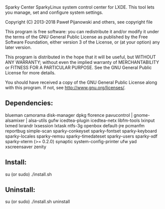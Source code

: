 Sparky Center
SparkyLinux system control center for LXDE. This tool lets you manage, set and configure system settings.

Copyright (C) 2013-2018 Paweł Pijanowski and others, see copyright file

This program is free software: you can redistribute it and/or modify
it under the terms of the GNU General Public License as published by
the Free Software Foundation, either version 3 of the License, or
(at your option) any later version.

This program is distributed in the hope that it will be useful,
but WITHOUT ANY WARRANTY; without even the implied warranty of
MERCHANTABILITY or FITNESS FOR A PARTICULAR PURPOSE.  See the
GNU General Public License for more details.

You should have received a copy of the GNU General Public License
along with this program.  If not, see <http://www.gnu.org/licenses/>.

Dependencies:
-------------
blueman
camorama
disk-manager
dpkg
florence
pavucontrol | gnome-alsamixer | alsa-utils
gufw
icedtea-plugin
icedtea-netx
libfm-tools
lxinput
lxmed
lxrandr
lxsession
lxtask
ntfs-3g
openbox
default-jre
pcmanfm
reportbug
simple-scan
sparky-conkeyset
sparky-fontset
sparky-keyboard
sparky-locales
sparky-remsu
sparky-timedateset
sparky-users
sparky-xdf
sparky-xterm (>= 0.2.0)
synaptic
system-config-printer
ufw
yad
xscreensaver
zenity

Install:
-------------
su (or sudo) 
./install.sh

Uninstall:
-------------
su (or sudo)
./install.sh uninstall

